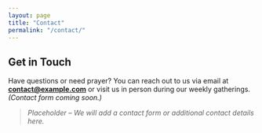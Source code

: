 ```yaml
---
layout: page
title: "Contact"
permalink: "/contact/"
---
```


## Get in Touch

Have questions or need prayer? You can reach out to us via email at **contact@example.com** or visit us in person during our weekly gatherings. *(Contact form coming soon.)*

> *Placeholder – We will add a contact form or additional contact details here.*

